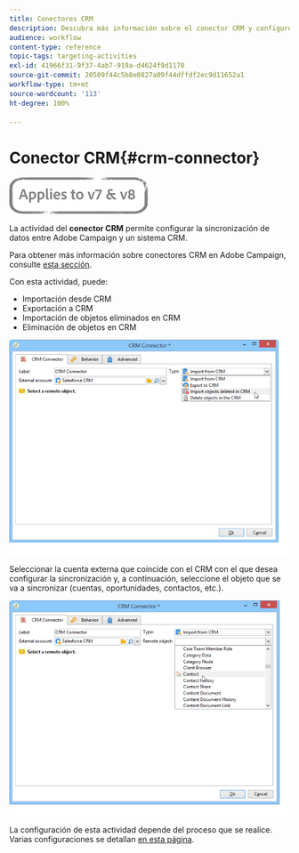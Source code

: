 ```yaml
---
title: Conectores CRM
description: Descubra más información sobre el conector CRM y configure la sincronización de datos
audience: workflow
content-type: reference
topic-tags: targeting-activities
exl-id: 41966f31-9f37-4ab7-919a-d4624f9d1178
source-git-commit: 20509f44c5b8e0827a09f44dffdf2ec9d11652a1
workflow-type: tm+mt
source-wordcount: '113'
ht-degree: 100%

---
```


# Conector CRM{#crm-connector}

![](../../assets/common.svg)

La actividad del **conector CRM** permite configurar la sincronización de datos entre Adobe Campaign y un sistema CRM.

Para obtener más información sobre conectores CRM en Adobe Campaign, consulte [esta sección](../../platform/using/crm-connectors.md).

Con esta actividad, puede:

* Importación desde CRM
* Exportación a CRM
* Importación de objetos eliminados en CRM
* Eliminación de objetos en CRM

![](assets/crm_task_select_op.png)

Seleccionar la cuenta externa que coincide con el CRM con el que desea configurar la sincronización y, a continuación, seleccione el objeto que se va a sincronizar (cuentas, oportunidades, contactos, etc.).

![](assets/crm_task_select_obj.png)

La configuración de esta actividad depende del proceso que se realice. Varias configuraciones se detallan [en esta página](../../platform/using/crm-data-sync.md).
